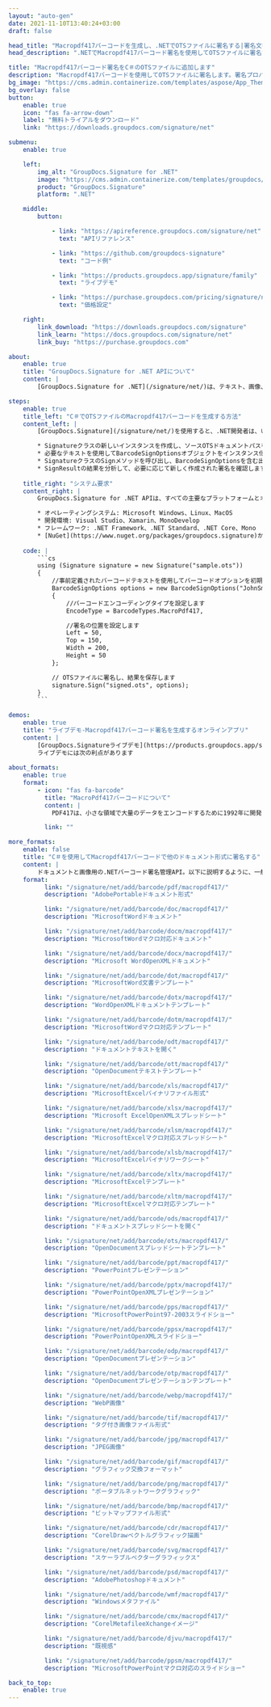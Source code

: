 ```yaml
---
layout: "auto-gen"
date: 2021-11-10T13:40:24+03:00
draft: false

head_title: "Macropdf417バーコードを生成し、.NETでOTSファイルに署名する|署名文書"
head_description: ".NETでMacropdf417バーコード署名を使用してOTSファイルに署名する-人気のあるビジネスドキュメントや画像ファイル形式にバーコードを追加します."

title: "Macropdf417バーコード署名をC＃のOTSファイルに追加します"
description: "Macropdf417バーコードを使用してOTSファイルに署名します。署名プロパティを操作し、ニーズに合ったドキュメント内で高度な署名オプションを設定します."
bg_image: "https://cms.admin.containerize.com/templates/aspose/App_Themes/V3/images/bg/header1.png"
bg_overlay: false
button:
    enable: true
    icon: "fas fa-arrow-down"
    label: "無料トライアルをダウンロード"
    link: "https://downloads.groupdocs.com/signature/net"

submenu:
    enable: true

    left:
        img_alt: "GroupDocs.Signature for .NET"
        image: "https://cms.admin.containerize.com/templates/groupdocs/images/product-logos/90x90-noborder/groupdocs-signature-net.png"
        product: "GroupDocs.Signature"
        platform: ".NET"

    middle:
        button:

            - link: "https://apireference.groupdocs.com/signature/net"
              text: "APIリファレンス"

            - link: "https://github.com/groupdocs-signature"
              text: "コード例"

            - link: "https://products.groupdocs.app/signature/family"
              text: "ライブデモ"

            - link: "https://purchase.groupdocs.com/pricing/signature/net"
              text: "価格設定"

    right:
        link_download: "https://downloads.groupdocs.com/signature"
        link_learn: "https://docs.groupdocs.com/signature/net"
        link_buy: "https://purchase.groupdocs.com"

about:
    enable: true
    title: "GroupDocs.Signature for .NET APIについて"
    content: |
        [GroupDocs.Signature for .NET](/signature/net/)は、テキスト、画像、バーコード、スタンプ、フォームフィールド、QRコード、メタデータなどのさまざまな署名タイプを使用してデジタルドキュメントに電子署名するネイティブ.NETAPIです。ユーザーは、PDF、Microsoft Word、Excelワークシート、PowerPointプレゼンテーション、Adobe Photoshop、メタファイル、および画像ファイル形式内のデジタル署名を追加、編集、検証、削除、および検索でき、必要に応じて署名プロパティをカスタマイズするための追加サポートがあります。

steps:
    enable: true
    title_left: "C＃でOTSファイルのMacropdf417バーコードを生成する方法"
    content_left: |
        [GroupDocs.Signature](/signature/net/)を使用すると、.NET開発者は、いくつかの簡単な手順を実行することで、アプリケーション内のOTSファイルにMacropdf417バーコードを簡単に追加できます。

        * Signatureクラスの新しいインスタンスを作成し、ソースOTSドキュメントパスをコンストラクターパラメーターとして渡します。
        * 必要なテキストを使用してBarcodeSignOptionsオブジェクトをインスタンス化し、EncodeTypeプロパティをMacroPdf417に設定します。
        * SignatureクラスのSignメソッドを呼び出し、BarcodeSignOptionsを含む出力OTSファイル名を渡します。
        * SignResultの結果を分析して、必要に応じて新しく作成された署名を確認します。
        
    title_right: "システム要求"
    content_right: |
        GroupDocs.Signature for .NET APIは、すべての主要なプラットフォームとオペレーティングシステムでサポートされています。以下のコードを実行する前に、システムに次の前提条件がインストールされていることを確認してください。

        * オペレーティングシステム: Microsoft Windows、Linux、MacOS
        * 開発環境: Visual Studio、Xamarin、MonoDevelop
        * フレームワーク: .NET Framework、.NET Standard、.NET Core、Mono
        * [NuGet](https://www.nuget.org/packages/groupdocs.signature)からGroupDocs.Signaturefor.NETの最新バージョンをダウンロードします
        
    code: |
        ```cs
        using (Signature signature = new Signature("sample.ots"))
        {
            //事前定義されたバーコードテキストを使用してバーコードオプションを初期化します
            BarcodeSignOptions options = new BarcodeSignOptions("JohnSmith")
            {
                //バーコードエンコーディングタイプを設定します
                EncodeType = BarcodeTypes.MacroPdf417,

                //署名の位置を設定します
                Left = 50,
                Top = 150,
                Width = 200,
                Height = 50
            };

            // OTSファイルに署名し、結果を保存します 
            signature.Sign("signed.ots", options);
        }
        ```
        
demos:
    enable: true
    title: "ライブデモ-Macropdf417バーコード署名を生成するオンラインアプリ"
    content: |
        [GroupDocs.Signatureライブデモ](https://products.groupdocs.app/signature/family)サイトにアクセスして、Macropdf417バーコードをOTSファイルに今すぐ追加してください。  
        ライブデモには次の利点があります
        
about_formats:
    enable: true
    format:
        - icon: "fas fa-barcode"
          title: "MacroPdf417バーコードについて"
          content: |
            PDF417は、小さな領域で大量のデータをエンコードするために1992年に開発された2次元の可変長スタックシンボルです。その名前は、その形式に由来しています。17モジュールのコードワードに配置された4つのバー要素と4つのスペース要素を含むポータブルデータファイル（PDF）です。シンボルはパブリックドメインです。 PDF417は、政府発行の身分証明書（運転免許証など）、航空会社の搭乗券、切手、パッケージラベルなど、さまざまな設定で使用されます。

          link: ""

more_formats:
    enable: false
    title: "C＃を使用してMacropdf417バーコードで他のドキュメント形式に署名する"
    content: |
        ドキュメントと画像用の.NETバーコード署名管理API。以下に説明するように、一般的なファイル形式のいくつかにバーコード署名を追加します。
    format: 
          link: "/signature/net/add/barcode/pdf/macropdf417/"
          description: "AdobePortableドキュメント形式"

          link: "/signature/net/add/barcode/doc/macropdf417/"
          description: "MicrosoftWordドキュメント"

          link: "/signature/net/add/barcode/docm/macropdf417/"
          description: "MicrosoftWordマクロ対応ドキュメント"

          link: "/signature/net/add/barcode/docx/macropdf417/"
          description: "Microsoft WordOpenXMLドキュメント"

          link: "/signature/net/add/barcode/dot/macropdf417/"
          description: "MicrosoftWord文書テンプレート"

          link: "/signature/net/add/barcode/dotx/macropdf417/"
          description: "WordOpenXMLドキュメントテンプレート"

          link: "/signature/net/add/barcode/dotm/macropdf417/"
          description: "MicrosoftWordマクロ対応テンプレート"       

          link: "/signature/net/add/barcode/odt/macropdf417/"
          description: "ドキュメントテキストを開く"

          link: "/signature/net/add/barcode/ott/macropdf417/"
          description: "OpenDocumentテキストテンプレート"

          link: "/signature/net/add/barcode/xls/macropdf417/"
          description: "MicrosoftExcelバイナリファイル形式"

          link: "/signature/net/add/barcode/xlsx/macropdf417/"
          description: "Microsoft ExcelOpenXMLスプレッドシート"

          link: "/signature/net/add/barcode/xlsm/macropdf417/"
          description: "MicrosoftExcelマクロ対応スプレッドシート"

          link: "/signature/net/add/barcode/xlsb/macropdf417/"
          description: "MicrosoftExcelバイナリワークシート"

          link: "/signature/net/add/barcode/xltx/macropdf417/"
          description: "MicrosoftExcelテンプレート"

          link: "/signature/net/add/barcode/xltm/macropdf417/"
          description: "MicrosoftExcelマクロ対応テンプレート"

          link: "/signature/net/add/barcode/ods/macropdf417/"
          description: "ドキュメントスプレッドシートを開く"

          link: "/signature/net/add/barcode/ots/macropdf417/"
          description: "OpenDocumentスプレッドシートテンプレート"

          link: "/signature/net/add/barcode/ppt/macropdf417/"
          description: "PowerPointプレゼンテーション"

          link: "/signature/net/add/barcode/pptx/macropdf417/"
          description: "PowerPointOpenXMLプレゼンテーション"

          link: "/signature/net/add/barcode/pps/macropdf417/"
          description: "MicrosoftPowerPoint97-2003スライドショー"

          link: "/signature/net/add/barcode/ppsx/macropdf417/"
          description: "PowerPointOpenXMLスライドショー"                              

          link: "/signature/net/add/barcode/odp/macropdf417/"
          description: "OpenDocumentプレゼンテーション"

          link: "/signature/net/add/barcode/otp/macropdf417/"
          description: "OpenDocumentプレゼンテーションテンプレート"

          link: "/signature/net/add/barcode/webp/macropdf417/"
          description: "WebP画像"

          link: "/signature/net/add/barcode/tif/macropdf417/"
          description: "タグ付き画像ファイル形式"

          link: "/signature/net/add/barcode/jpg/macropdf417/"
          description: "JPEG画像"

          link: "/signature/net/add/barcode/gif/macropdf417/"
          description: "グラフィック交換フォーマット"

          link: "/signature/net/add/barcode/png/macropdf417/"
          description: "ポータブルネットワークグラフィック"

          link: "/signature/net/add/barcode/bmp/macropdf417/"
          description: "ビットマップファイル形式"

          link: "/signature/net/add/barcode/cdr/macropdf417/"
          description: "CorelDrawベクトルグラフィック描画"

          link: "/signature/net/add/barcode/svg/macropdf417/"
          description: "スケーラブルベクターグラフィックス"

          link: "/signature/net/add/barcode/psd/macropdf417/"
          description: "AdobePhotoshopドキュメント"

          link: "/signature/net/add/barcode/wmf/macropdf417/"
          description: "Windowsメタファイル"        

          link: "/signature/net/add/barcode/cmx/macropdf417/"
          description: "CorelMetafileeXchangeイメージ"

          link: "/signature/net/add/barcode/djvu/macropdf417/"
          description: "既視感"

          link: "/signature/net/add/barcode/ppsm/macropdf417/"
          description: "MicrosoftPowerPointマクロ対応のスライドショー"

back_to_top:
    enable: true
---
```

